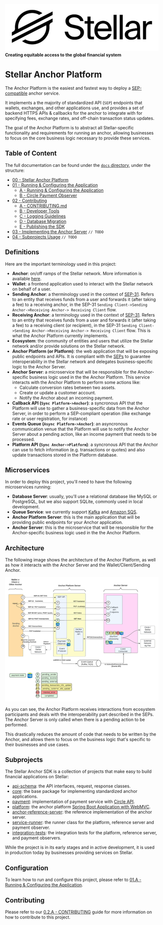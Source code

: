 <div>
<img alt="Stellar" src="https://github.com/stellar/.github/raw/master/stellar-logo.png" width="558" />
<br/>
<strong>Creating equitable access to the global financial system</strong>
</div>

# Stellar Anchor Platform

The Anchor Platform is the easiest and fastest way to deploy a [SEP-compatible](https://github.com/stellar/stellar-protocol/tree/master/ecosystem) anchor service.
 
It implements a the majority of standardized API (`SEP`) endpoints that wallets, exchanges, and other applications use, and provides a set of backend HTTPS APIs & callbacks for the anchor to integrate with for specifying fees, exchange rates, and off-chain transaction status updates.

The goal of the Anchor Platform is to abstract all Stellar-specific functionality and requirements for running an anchor, allowing businesses to focus on the core business logic necessary to provide these services.

## Table of Content

The full documentation can be found under the [`docs` directory](/docs), under the structure:

- [00 - Stellar Anchor Platform](/docs/00%20-%20Stellar%20Anchor%20Platform.md)
- [01 - Running & Configuring the Application](/docs/01%20-%20Running%20%26%20Configuring%20the%20Application)
  - [A - Running & Configuring the Application](/docs/01%20-%20Running%20%26%20Configuring%20the%20Application/A%20-%20Running%20%26%20Configuring%20the%20Application.md)
  - [B - Circle Payment Observer](/docs/01%20-%20Running%20%26%20Configuring%20the%20Application/B%20-%20Circle%20Payment%20Observer.md)
- [02 - Contributing](/docs/02%20-%20Contributing)
  - [A - CONTRIBUTING.md](/docs/02%20-%20Contributing/A%20-%20CONTRIBUTING.md)
  - [B - Developer Tools](/docs/02%20-%20Contributing/B%20-%20Developer%20Tools.md)
  - [C - Logging Guidelines](/docs/02%20-%20Contributing/C%20-%20Logging%20Guidelines.md)
  - [D - Database Migration](/docs/02%20-%20Contributing/D%20-%20Database%20Migration.md)
  - [E - Publishing the SDK](/docs/02%20-%20Contributing/E%20-%20Publishing%20the%20SDK.md)
- [03 - Implementing the Anchor Server](/docs/03%20-%20Implementing%20the%20Anchor%20Server) `// TODO`
- [04 - Subprojects Usage](/docs/04%20-%20Subprojects%20Usage) `// TODO`

## Definitions

Here are the important terminology used in this project:

- **Anchor**: on/off ramps of the Stellar network. More information is available [here](https://developers.stellar.org/docs/anchoring-assets/).
- **Wallet**: a frontend application used to interact with the Stellar network on behalf of a user.
- **Sending Anchor**: a therminology used in the context of [SEP-31]. Refers to an entity that receives funds from a user and forwards it (after taking a fee) to a receiving anchor, in the SEP-31 `Sending Client->Sending Anchor->Receiving Anchor-> Receiving Client` flow.
- **Receiving Anchor**: a terminology used in the context of [SEP-31]. Refers to an entity that receives funds from a user and forwards it (after taking a fee) to a receiving client (or recipient), in the SEP-31 `Sending Client->Sending Anchor->Receiving Anchor-> Receiving Client` flow. This is what the Anchor Platform currently implements.
- **Ecosystem**: the community of entities and users that utilize the Stellar network and/or provide solutions on the Stellar network.
- **Anchor Platform (or Platform)**: the web application that will be exposing public endpoints and APIs. It is compliant with the [SEPs] to guarantee interoperability in the Stellar network and delegates business-specific logic to the Anchor Server.
- **Anchor Server**: a microservice that will be responsible for the Anchor-specific business logic used in the the Anchor Platform. This service interacts with the Anchor Platform to perform some actions like:
  - Calculate conversion rates between two assets.
  - Create or update a customer account.
  - Notify the Anchor about an incoming payment.
- **Callback API (`Sync Platform->Anchor`)**: a syncronous API that the Platform will use to gather a business-specific data from the Anchor Server, in order to perform a SEP-compliant operation (like exchange rate or user registration, for instance)
- **Events Queue (`Async Platform->Anchor`)**: an asyncronous communication venue that the Platform will use to notify the Anchor Server about a pending action, like an income payment that needs to be processed.
- **Platform API (`Sync Anchor->Platform`)**: a syncronous API that the Anchor can use to fetch information (e.g. transactions or quotes) and also update transactions stored in the Platform database.

## Microservices

In order to deploy this project, you'll need to have the following microservices running:

- **Database Server**: usually, you'll use a relational database like MySQL or PostgreSQL, but we also support SQLite, commonly used in local development.
- **Queue Service**: we currently support [Kafka](https://kafka.apache.org/) and [Amazon SQS](https://aws.amazon.com/sqs/).
- **Anchor Platform Server**: this is the main application that will be providing public endpoints for your Anchor application.
- **Anchor Server**: this is the microservice that will be responsible for the Anchor-specific business logic used in the the Anchor Platform.

## Architecture

The following image shows the architecture of the Anchor Platform, as well as how it interacts with the Anchor Server and the Wallet/Client/Sending Anchor.

![img.jpeg](/docs/resources/img/anchor-platform-components-architecture.jpeg)

As you can see, the Anchor Platform receives interactions from ecosystem participants and deals with the interoperability part described in the SEPs. The Anchor Server is only called when there is a pending action to be performed.

This drastically reduces the amount of code that needs to be written by the Anchor, and allows them to focus on the business logic that's specific to their businesses and use cases.

## Subprojects

The Stellar Anchor SDK is a collection of projects that make easy to build financial applications on Stellar:

* [api-schema](/api-schema): the API interfaces, request, response classes.
* [core](/core): the base package for implementing standardized anchor applications.
* [payment](/payment): implementation of payment service with [Circle API](https://developers.circle.com/reference).
* [platform](/platform): the anchor platform [Spring Boot Application with WebMVC](https://spring.io/guides/gs/serving-web-content/).
* [anchor-reference-server](/anchor-reference-server): the reference implementation of the anchor server.
* [service-runner](/service-runner): the runner class for the platform, reference server and payment observer. 
* [integration-tests](/integration-tests): the integration tests for the platform, reference server, and payment observers.  

While the project is in its early stages and in active development, it is used in production today by businesses providing services on Stellar.

## Configuration

To learn how to run and configure this project, please refer to [01.A - Running & Configuring the Application](/docs/01%20-%20Running%20%26%20Configuring%20the%20Application/A%20-%20Running%20%26%20Configuring%20the%20Application.md).

## Contributing

Please refer to our [0.2.A - CONTRIBUTING](/docs/02%20-%20Contributing/A%20-%20CONTRIBUTING.md) guide for more information on how to contribute to this project.

[SEPs]: https://github.com/stellar/stellar-protocol/tree/master/ecosystem
[SEP-31]: https://stellar.org/protocol/sep-31
